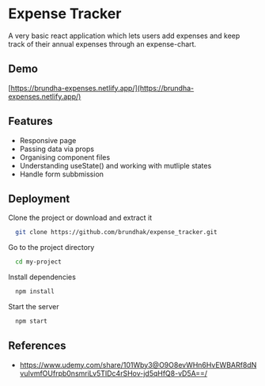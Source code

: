 
# Expense Tracker

A very basic react application which lets users add expenses and keep track of their annual expenses through an expense-chart.


## Demo

[https://brundha-expenses.netlify.app/](https://brundha-expenses.netlify.app/)


## Features

- Responsive page
- Passing data via props
- Organising component files
- Understanding useState() and working with mutliple states
- Handle form subbmission



## Deployment

Clone the project or download and extract it

```bash
  git clone https://github.com/brundhak/expense_tracker.git
```

Go to the project directory

```bash
  cd my-project
```

Install dependencies

```bash
  npm install
```

Start the server

```bash
  npm start
```



## References

- https://www.udemy.com/share/101Wby3@O9O8evWHn6HvEWBARf8dNvuIvmfOUfrpb0nsmriLv5TIDc4rSHov-jd5qHfQ8-vD5A==/
